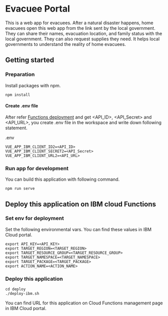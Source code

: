 Evacuee Portal
==============

This is a web app for evacuees.
After a natural disaster happens, home evacuees open this web app from the link sent by the local government.
They can share their names, evacuation location, and family status with the local government.
They can also request supplies they need.
It helps local governments to understand the reality of home evacuees.


## Getting started

### Preparation

Install packages with npm.

```
npm install
```

#### Create .env file

After refer [Functions deployment](../../CloudFunctions/ApiServices/README.md) and get <API_ID>, <API_Secret> and <API_URL>, 
you create .env file in the workspace and write down following statement.

.env
```
VUE_APP_IBM_CLIENT_ID2=<API_ID>
VUE_APP_IBM_CLIENT_SECRET2=<API_Secret>
VUE_APP_IBM_CLIENT_URL2=<API_URL>
```


### Run app for development

You can build this application with following command.

```
npm run serve
```


## Deploy this application on IBM cloud Functions

### Set env for deployment

Set the following environmental vars. You can find these values in IBM Cloud portal.

```
export API_KEY=<API_KEY>
export TARGET_REGION=<TARGET_REGION>
export TARGET_RESOURCE_GROUP=<TARGET_RESOURCE_GROUP>
export TARGET_NAMESPACE=<TARGET_NAMESPACE>
export TARGET_PACKAGE=<TARGET_PACKAGE>
export ACTION_NAME=<ACTION_NAME>
```

### Deploy this application

```
cd deploy
./deploy-ibm.sh
```

You can find URL for this application on Cloud Functions management page in IBM Cloud portal.

